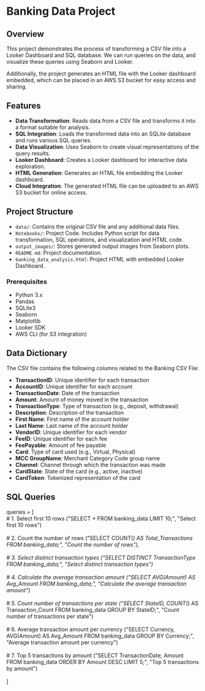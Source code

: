 # Banking Data Project

## Overview

This project demonstrates the process of transforming a CSV file into a Looker Dashboard and SQL database. We can run queries on the data, and visualize these queries using Seaborn and Looker.

Additionally, the project generates an HTML file with the Looker dashboard embedded, which can be placed in an AWS S3 bucket for easy access and sharing.

## Features

- **Data Transformation**: Reads data from a CSV file and transforms it into a format suitable for analysis.
- **SQL Integration**: Loads the transformed data into an SQLite database and runs various SQL queries.
- **Data Visualization**: Uses Seaborn to create visual representations of the query results.
- **Looker Dashboard**: Creates a Looker dashboard for interactive data exploration.
- **HTML Generation**: Generates an HTML file embedding the Looker dashboard.
- **Cloud Integration**: The generated HTML file can be uploaded to an AWS S3 bucket for online access.

## Project Structure

- `data/`: Contains the original CSV file and any additional data files.
- `Notebooks/`: Project Code. Includes Python script for data transformation, SQL operations, and visualization and HTML code.  
- `output_images/`: Stores generated output images from Seaborn plots.
- `README.md`: Project documentation.
- `banking_data_analysis.html`: Project HTML with embedded Looker Dashboard.

### Prerequisites

- Python 3.x
- Pandas
- SQLite3
- Seaborn
- Matplotlib
- Looker SDK
- AWS CLI (for S3 integration)



## Data Dictionary

The CSV file contains the following columns related to the Banking CSV File:

- **TransactionID**: Unique identifier for each transaction
- **AccountID**: Unique identifier for each account
- **TransactionDate**: Date of the transaction
- **Amount**: Amount of money moved in the transaction
- **TransactionType**: Type of transaction (e.g., deposit, withdrawal)
- **Description**: Description of the transaction
- **First Name**: First name of the account holder
- **Last Name**: Last name of the account holder
- **VendorID**: Unique identifier for each vendor
- **FeeID**: Unique identifier for each fee
- **FeePayable**: Amount of fee payable
- **Card**: Type of card used (e.g., Virtual, Physical)
- **MCC GroupName**: Merchant Category Code group name
- **Channel**: Channel through which the transaction was made
- **CardState**: State of the card (e.g., active, inactive)
- **CardToken**: Tokenized representation of the card

## SQL Queries 

queries = [<br> 
    # 1. Select first 10 rows ("SELECT * FROM banking_data LIMIT 10;", "Select first 10 rows") <br><br>
    # 2. Count the number of rows ("SELECT COUNT(*) AS Total_Transactions FROM banking_data;", "Count the number of rows"),  <br><br>
    # 3. Select distinct transaction types ("SELECT DISTINCT TransactionType FROM banking_data;", "Select distinct transaction types") <br><br>
    # 4. Calculate the average transaction amount ("SELECT AVG(Amount) AS Avg_Amount FROM banking_data;", "Calculate the average transaction amount") <br><br>
    # 5. Count number of transactions per state ("SELECT StateID, COUNT(*) AS Transaction_Count FROM banking_data GROUP BY StateID;", "Count number of transactions per state")  <br><br>
    # 6. Average transaction amount per currency ("SELECT Currency, AVG(Amount) AS Avg_Amount FROM banking_data GROUP BY Currency;", "Average transaction amount per currency")  <br><br>
     # 7. Top 5 transactions by amount ("SELECT TransactionDate, Amount FROM banking_data ORDER BY Amount DESC LIMIT 5;", "Top 5 transactions by amount") <br><br>
]


